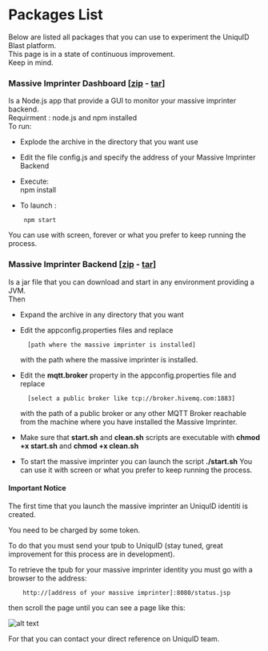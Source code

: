 # Packages List

Below are listed all packages that you can use to experiment the UniquID Blast platform.  
This page is in a state of continuous improvement.   
Keep in mind.

### Massive Imprinter Dashboard \[[zip](../attachments/massive-imprinter-dashboard.zip) - [tar](../attachments/massive_imprinter_dashboard.tar.gz)\]

Is a Node.js app that provide a GUI to monitor your massive imprinter backend.  
Requirment : node.js and npm installed  
To run:

* Explode the archive in the directory that you want use 
* Edit the file config.js and specify the address of your Massive Imprinter Backend
* Execute:  
       npm install

* To launch :

  ```
   npm start
  ```

You can use with screen, forever or what you prefer to keep running the process.

### Massive Imprinter Backend \[[zip](../attachments/massive_imprinter_backend.zip) - [tar](../attachments/massive_imprinter_backend.tar.gz)\]

Is a jar file that you can download and start in any environment providing a JVM.   
Then

* Expand the archive in any directory that you want
* Edit the appconfig.properties files and replace

  ```
    [path where the massive imprinter is installed]
  ```

  with the path where the massive imprinter is installed.

* Edit the **mqtt.broker** property in the appconfig.properties file and replace

  ```
    [select a public broker like tcp://broker.hivemq.com:1883]
  ```

  with the path of a public broker or any other MQTT Broker reachable from the machine where you have installed the Massive Imprinter.

* Make sure that **start.sh** and **clean.sh** scripts are executable with **chmod +x start.sh** and **chmod +x clean.sh**

* To start the massive imprinter you can launch the script **./start.sh**  You can use it with screen or what you prefer to keep running the process.

#### Important Notice

The first time that you launch the massive imprinter an UniquID identiti is created.

You need to be charged by some token.

To do that you must send your tpub to UniquID \(stay tuned, great improvement for this process are in development\).

To retrieve the tpub for your massive imprinter identity you must go with a browser to the address:

```
    http://[address of your massive imprinter]:8080/status.jsp
```

then scroll the page until you can see a page like this:

![alt text](../img/tpub_example.png "TPUB Example")

For that you can contact your direct reference on UniquID team.

